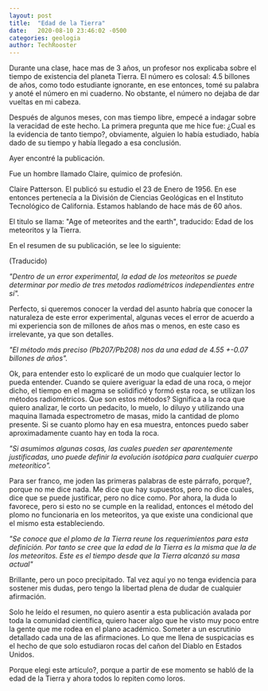 ```yaml
---
layout: post
title:  "Edad de la Tierra"
date:   2020-08-10 23:46:02 -0500
categories: geologia
author: TechRooster
---
```


Durante una clase, hace mas de 3 años, un profesor nos explicaba sobre el tiempo de existencia del planeta Tierra. El número es colosal: 4.5 billones de años, como todo estudiante ignorante, en ese entonces, tomé su palabra y anoté el número en mi cuaderno. No obstante, el número no dejaba de dar vueltas en mi cabeza.

Después de algunos meses, con mas tiempo libre, empecé a indagar sobre la veracidad de este hecho. La primera pregunta que me hice fue: ¿Cual es la evidencia de tanto tiempo?, obviamente, alguien lo había estudiado, había dado de su tiempo y había llegado a esa conclusión.

Ayer encontré la publicación.

Fue un hombre llamado Claire, químico de profesión.

Claire Patterson. El publicó su estudio el 23 de Enero de 1956. En ese entonces pertenecía a la División de Ciencias Geológicas en el Instituto Tecnológico de California. Estamos hablando de hace más de 60 años.

El titulo se llama: "Age of meteorites and the earth", traducido: Edad de los meteoritos y la Tierra.

En el resumen de su publicación, se lee lo siguiente:

(Traducido)

*"Dentro de un error experimental, la edad de los meteoritos se puede determinar por medio de tres metodos radiométricos independientes entre sí".*

Perfecto, si queremos conocer la verdad del asunto habría que conocer la naturaleza de este error experimental, algunas veces el error de acuerdo a mi experiencia son de millones de años mas o menos, en este caso es irrelevante, ya que son detalles.

*"El método más preciso (Pb207/Pb208) nos da una edad de 4.55 +-0.07 billones de años".*

Ok, para entender esto lo explicaré de un modo que cualquier lector lo pueda entender.
Cuando se quiere averiguar la edad de una roca, o mejor dicho, el tiempo en el magma se solidificó y formó esta roca, se utilizan los métodos radiométricos. Que son estos métodos?
Significa a la roca que quiero analizar, le corto un pedacito, lo muelo, lo diluyo y utilizando una maquina llamada espectrometro de masas, mido la cantidad de plomo presente. Si se cuanto plomo hay en esa muestra, entonces puedo saber aproximadamente cuanto hay en toda la roca.

*"Si asumimos algunas cosas, las cuales pueden ser aparentemente justificadas, uno puede definir la evolución isotópica para cualquier cuerpo meteorítico".*

Para ser franco, me joden las primeras palabras de este párrafo, porque?, porque no me dice nada. Me dice que hay supuestos, pero no dice cuales, dice que se puede justificar, pero no dice como. Por ahora, la duda lo favorece, pero si esto no se cumple en la realidad, entonces el método del plomo no funcionaria en los meteoritos, ya que existe una condicional que el mismo esta estableciendo.

*"Se conoce que el plomo de la Tierra reune los requerimientos para esta definición. Por tanto se cree que la edad de la Tierra es la misma que la de los meteoritos. Este es el tiempo desde que la Tierra alcanzó su masa actual"*

Brillante, pero un poco precipitado. Tal vez aquí yo no tenga evidencia para sostener mis dudas, pero tengo la libertad plena de dudar de cualquier afirmación.

Solo he leído el resumen, no quiero asentir a esta publicación avalada por toda la comunidad científica, quiero hacer algo que he visto muy poco entre la gente que me rodea en el plano académico. Someter a un escrutinio detallado cada una de las afirmaciones. Lo que me llena de suspicacias es el hecho de que solo estudiaron rocas del cañon del Diablo en Estados Unidos.

Porque elegi este artículo?, porque a partir de ese momento se habló de la edad de la Tierra y ahora todos lo repiten como loros.

